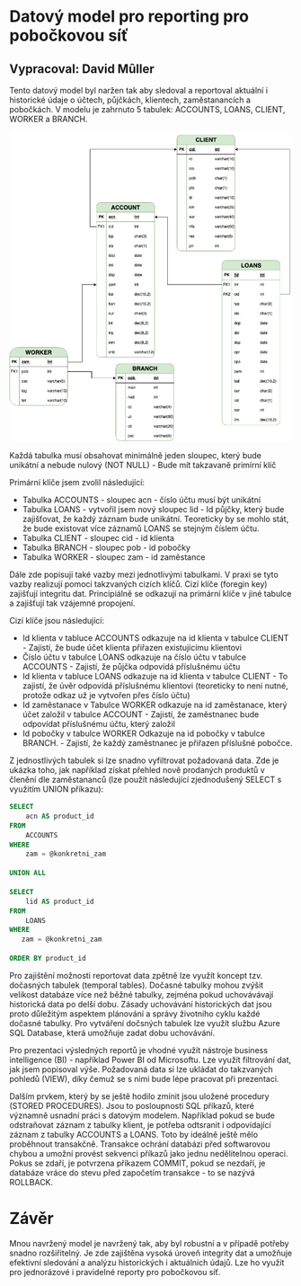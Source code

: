 # Datový model pro reporting pro pobočkovou síť

## Vypracoval: David Mûller

Tento datový model byl naržen tak aby sledoval a reportoval aktuální i historické údaje o účtech, půjčkách, klientech, zaměstanancích a pobočkách. V modelu je zahrnuto 5 tabulek: ACCOUNTS, LOANS, CLIENT, WORKER a BRANCH.

![datovy_model](datovy_model.jpg "datovy_model")

Každá tabulka musí obsahovat minimálně jeden sloupec, který bude unikátní a nebude nulový (NOT NULL) - Bude mít takzavaně primírní klíč

Primární klíče jsem zvolil následující:

- Tabulka ACCOUNTS - sloupec acn - číslo účtu musí být unikátní
- Tabulka LOANS -  vytvořil jsem nový sloupec lid - Id půjčky, který bude zajišťovat, že každý záznam bude unikátní. Teoreticky by se mohlo stát, že bude existovat více záznamů LOANS se stejným číslem účtu.
- Tabulka CLIENT - sloupec cid - id klienta
- Tabulka BRANCH - sloupec pob - id pobočky
- Tabulka WORKER - sloupec zam - id zaměstance

Dále zde popisuji také vazby mezi jednotlivými tabulkami. V praxi se tyto vazby realizují pomocí takzvaných cizích klíčů. Cizí klíče (foregin key) zajišťují integritu dat. Principiálně se odkazují na primární klíče v jiné tabulce a zajišťují tak vzájemné propojení.

Cizí klíče jsou následující:

- Id klienta v tabluce ACCOUNTS odkazuje na id klienta v tabulce CLIENT - Zajistí, že bude účet klienta přiřazen existujícímu klientovi
- Číslo účtu v tabulce LOANS odkazuje na číslo účtu v tabulce ACCOUNTS - Zajistí, že půjčka odpovídá příslušnému účtu
- Id klienta v tabluce LOANS odkazuje na id klienta v tabulce CLIENT - To zajistí, že úvěr odpovídá příslušnému klientovi (teoreticky to není nutné, protože odkaz už je vytvořen přes číslo účtu)
- Id zaměstanace v Tabulce WORKER odkazuje na id zaměstanace, který účet založil v tabulce ACCOUNT - Zajistí, že zaměstnanec bude odpovídat příslušnému účtu, který založil
- Id pobočky v tabulce WORKER Odkazuje na id pobočky v tabulce BRANCH. -  Zajistí, že každý zaměstnanec je přiřazen příslušné pobočce.

Z jednostlivých tabulek si lze snadno vyfiltrovat požadovaná data. Zde je ukázka toho, jak například získat přehled nově prodaných produktů v členění dle zaměstananců (lze použít následující zjednodušený SELECT s využitím UNION příkazu):

```sql
SELECT
    acn AS product_id
FROM
    ACCOUNTS
WHERE
    zam = @konkretni_zam

UNION ALL

SELECT
    lid AS product_id
FROM
    LOANS
WHERE
   zam = @konkretni_zam

ORDER BY product_id
```

Pro zajištění možnosti reportovat data zpětně lze využít koncept tzv. dočasných tabulek (temporal tables). Dočasné tabulky mohou zvýšit velikost databáze více než běžné tabulky, zejména pokud uchovávávají historická data po delší dobu. Zásady uchovávání historických dat jsou proto důležitým aspektem plánování a správy životního cyklu každé dočasné tabulky. Pro vytváření dočsných tabulek lze využít službu Azure SQL Database, která umožňuje zadat dobu uchovávání.

Pro prezentaci výsledných reportů je vhodné využít nástroje business intelligence (BI) - například Power BI od Microsoftu. Lze využít filtrování dat, jak jsem popisoval výše. Požadovaná data si lze ukládat do takzvaných pohledů (VIEW), díky čemuž se s nimi bude lépe pracovat při prezentaci.

Dalším prvkem, který by se ještě hodilo zmínit jsou uložené procedury (STORED PROCEDURES). Jsou to posloupnosti SQL příkazů, které významně usnadní práci s datovým modelem. Například pokud se bude odstraňovat záznam z tabulky klient, je potřeba odtsranit i odpovídající záznam z tabulky ACCOUNTS a LOANS. Toto by ideálně ještě mělo proběhnout transakčně. Transakce ochrání databázi před softwarovou chybou a umožní provést sekvenci příkazů jako jednu nedělitelnou operaci. Pokus se zdaří, je potvrzena příkazem COMMIT, pokud se nezdaří, je databáze vráce do stevu před započetím transakce - to se nazývá ROLLBACK.

# Závěr
Mnou navržený model je navržený tak, aby byl robustní a v případě potřeby snadno rozšiřitelný. Je zde zajištěna vysoká úroveň integrity dat a umožňuje efektivní sledování a analýzu historických i aktuálních údajů. Lze ho využít pro jednorázové i pravidelné reporty pro pobočkovou síť.
